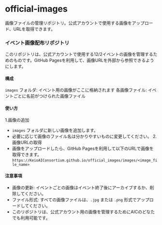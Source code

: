 # official-images
画像ファイルの管理リポジトリ。公式アカウントで使用する画像をアップロード、URLを取得できます。

### イベント画像配布リポジトリ
このリポジトリは、公式アカウントで使用する12/2イベントの画像を管理するためのものです。GitHub Pagesを利用して、画像URLを外部から参照できるようにします。

#### 構成
`images` フォルダ: イベント用の画像がここに格納されます
各画像ファイル: イベントごとに名前がつけられた画像ファイル

#### 使い方
1.画像の追加
- `images` フォルダに新しい画像を追加します。
- 必要に応じて画像のファイル名は分かりやすいものに変更してください。
2.画像URLの取得
- 画像をアップロードしたら、GitHub Pagesを利用して以下のURLで画像を取得できます。
```https://KeioAIConsortium.github.io/official_images/images/<image_file_name>```

#### 注意事項
- 画像の更新: イベントごとの画像はイベント終了後にアーカイブするか、削除してください。
- ファイル形式: すべての画像ファイルは、`.jpg` または `.png` 形式でアップロードしてください。
- このリポジトリは、公式アカウント用の画像を管理するためにAICのどなたでも利用可能です。
